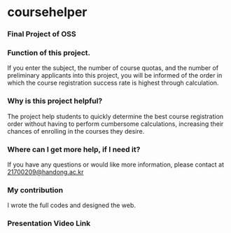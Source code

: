 # coursehelper

### Final Project of OSS

### Function of this project. 
If you enter the subject, the number of course quotas, and the number of preliminary applicants into this project, you will be informed of the order in which the course registration success rate is highest through calculation.

### Why is this project helpful?
The project help students to quickly determine the best course registration order without having to perform cumbersome calculations, increasing their chances of enrolling in the courses they desire.

### Where can I get more help, if I need it?
If you have any questions or would like more information, please contact at 
21700209@handong.ac.kr

### My contribution
I wrote the full codes and designed the web.

### Presentation Video Link
